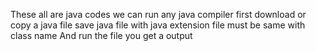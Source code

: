 These all are java codes 
we can run any java compiler 
first download or copy a java file 
save java file with java extension
file must be same with class name 
And run the file
you get a output
